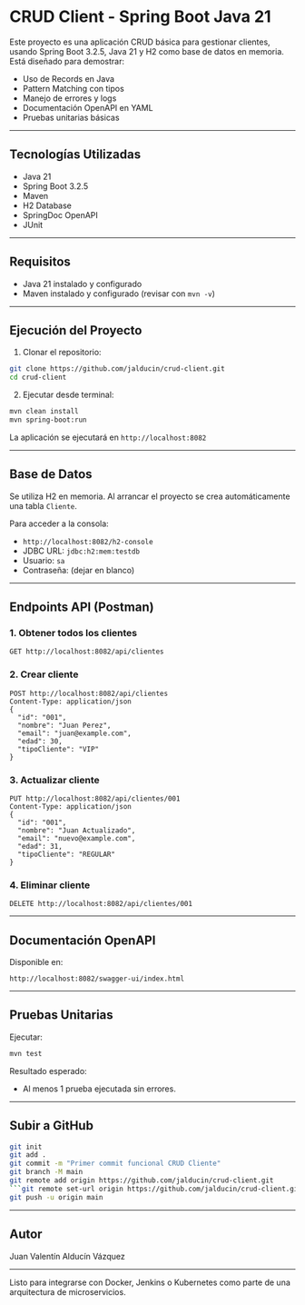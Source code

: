 # CRUD Client - Spring Boot Java 21

Este proyecto es una aplicación CRUD básica para gestionar clientes, usando Spring Boot 3.2.5, Java 21 y H2 como base de datos en memoria. Está diseñado para demostrar:

* Uso de Records en Java
* Pattern Matching con tipos
* Manejo de errores y logs
* Documentación OpenAPI en YAML
* Pruebas unitarias básicas

---

## Tecnologías Utilizadas

* Java 21
* Spring Boot 3.2.5
* Maven
* H2 Database
* SpringDoc OpenAPI
* JUnit

---

## Requisitos

* Java 21 instalado y configurado
* Maven instalado y configurado (revisar con `mvn -v`)

---

## Ejecución del Proyecto

1. Clonar el repositorio:

```bash
git clone https://github.com/jalducin/crud-client.git
cd crud-client
```

2. Ejecutar desde terminal:

```bash
mvn clean install
mvn spring-boot:run
```

La aplicación se ejecutará en `http://localhost:8082`

---

## Base de Datos

Se utiliza H2 en memoria. Al arrancar el proyecto se crea automáticamente una tabla `Cliente`.

Para acceder a la consola:

* `http://localhost:8082/h2-console`
* JDBC URL: `jdbc:h2:mem:testdb`
* Usuario: `sa`
* Contraseña: (dejar en blanco)

---

## Endpoints API (Postman)

### 1. Obtener todos los clientes

```
GET http://localhost:8082/api/clientes
```

### 2. Crear cliente

```
POST http://localhost:8082/api/clientes
Content-Type: application/json
{
  "id": "001",
  "nombre": "Juan Perez",
  "email": "juan@example.com",
  "edad": 30,
  "tipoCliente": "VIP"
}
```

### 3. Actualizar cliente

```
PUT http://localhost:8082/api/clientes/001
Content-Type: application/json
{
  "id": "001",
  "nombre": "Juan Actualizado",
  "email": "nuevo@example.com",
  "edad": 31,
  "tipoCliente": "REGULAR"
}
```

### 4. Eliminar cliente

```
DELETE http://localhost:8082/api/clientes/001
```

---

## Documentación OpenAPI

Disponible en:

```
http://localhost:8082/swagger-ui/index.html
```

---

## Pruebas Unitarias

Ejecutar:

```bash
mvn test
```

Resultado esperado:

* Al menos 1 prueba ejecutada sin errores.

---

## Subir a GitHub

```bash
git init
git add .
git commit -m "Primer commit funcional CRUD Cliente"
git branch -M main
git remote add origin https://github.com/jalducin/crud-client.git
```git remote set-url origin https://github.com/jalducin/crud-client.git
git push -u origin main
```

---

## Autor

Juan Valentín Alducín Vázquez

---

Listo para integrarse con Docker, Jenkins o Kubernetes como parte de una arquitectura de microservicios.
